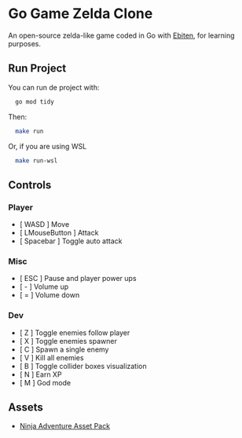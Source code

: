# Go Game Zelda Clone

An open-source zelda-like game coded in Go with [Ebiten](https://ebitengine.org), for learning purposes.

## Run Project
You can run de project with:
```bash
  go mod tidy
```

Then:
```bash
  make run
```
Or, if you are using WSL
```bash
  make run-wsl
```

## Controls
### Player
- [ WASD ] Move
- [ LMouseButton ] Attack
- [ Spacebar ] Toggle auto attack

### Misc
- [ ESC ] Pause and player power ups
- [ - ] Volume up
- [ = ] Volume down

### Dev
- [ Z ] Toggle enemies follow player
- [ X ] Toggle enemies spawner
- [ C ] Spawn a single enemy
- [ V ] Kill all enemies
- [ B ] Toggle collider boxes visualization
- [ N ] Earn XP
- [ M ] God mode

## Assets
- [Ninja Adventure Asset Pack](https://pixel-boy.itch.io/ninja-adventure-asset-pack)